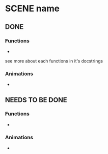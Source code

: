# SCENE name
## DONE

### Functions
- 
see more about each functions in it's docstrings

### Animations
- 

## NEEDS TO BE DONE

### Functions
- 

### Animations
- 